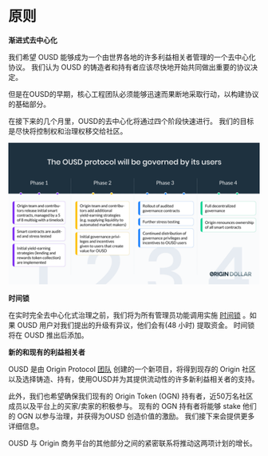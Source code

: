 # 原则

**渐进式去中心化**

我们希望 OUSD 能够成为一个由世界各地的许多利益相关者管理的一个去中心化协议。 我们认为 OUSD 的铸造者和持有者应该尽快地开始共同做出重要的协议决定。

但是在OUSD的早期，核心工程团队必须能够迅速而果断地采取行动，以构建协议的基础部分。

在接下来的几个月里，OUSD的去中心化将通过四个阶段快速进行。 我们的目标是尽快将控制权和治理权移交给社区。

![](../.gitbook/assets/ousd_docs_graphics_2%20%283%29.png)

**时间锁**

在实时完全去中心化式治理之前，我们将为所有管理员功能调用实施 [时间锁](../zhi-neng-he-yue/api/timelock-1.md) 。如果 OUSD 用户对我们提出的升级有异议，他们会有\(48 小时\) 提取资金。 时间锁将在 OUSD 推出后添加。

**新的和现有的利益相关者**

OUSD 是由 Origin Protocol [团队](https://github.com/oplabs/origin-dollar-docs/tree/fdaf99fed08d851f7f6d2e329dc23faa76e0d39c/governance/www.originprotocol.com/team/README.md) 创建的一个新项目，将得到现存的 Origin 社区以及选择铸造、持有，使用OUSD并为其提供流动性的许多新利益相关者的支持。

此外，我们也希望确保我们现有的 Origin Token \(OGN\) 持有者，近50万名社区成员以及平台上的买家/卖家的积极参与。 现有的 OGN 持有者将能够 stake 他们的 OGN 以参与治理，并获得为OUSD 创造价值的激励。 我们接下来会提供更多详细信息。

OUSD 与 Origin 商务平台的其他部分之间的紧密联系将推动这两项计划的增长。

